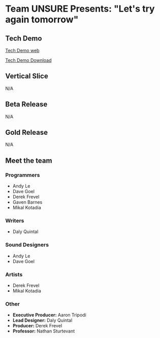# Team UNSURE Presents: "Let's try again tomorrow"

## Tech Demo

[Tech Demo web](/TechDemo/index.html)

[Tech Demo Download](TechDemo.zip)
  
## Vertical Slice
  
N/A

## Beta Release
  
N/A

## Gold Release
  
N/A

## Meet the team

### Programmers

- Andy Le
- Dave Goel
- Derek Frevel
- Gaven Barnes
- Mikal Kotadia

### Writers

- Daly Quintal

### Sound Designers

- Andy Le
- Dave Goel

### Artists

- Derek Frevel
- Mikal Kotadia

### Other

- **Executive Producer:** Aaron Tripodi
- **Lead Designer:** Daly Quintal
- **Producer:** Derek Frevel
- **Professor:** Nathan Sturtevant
